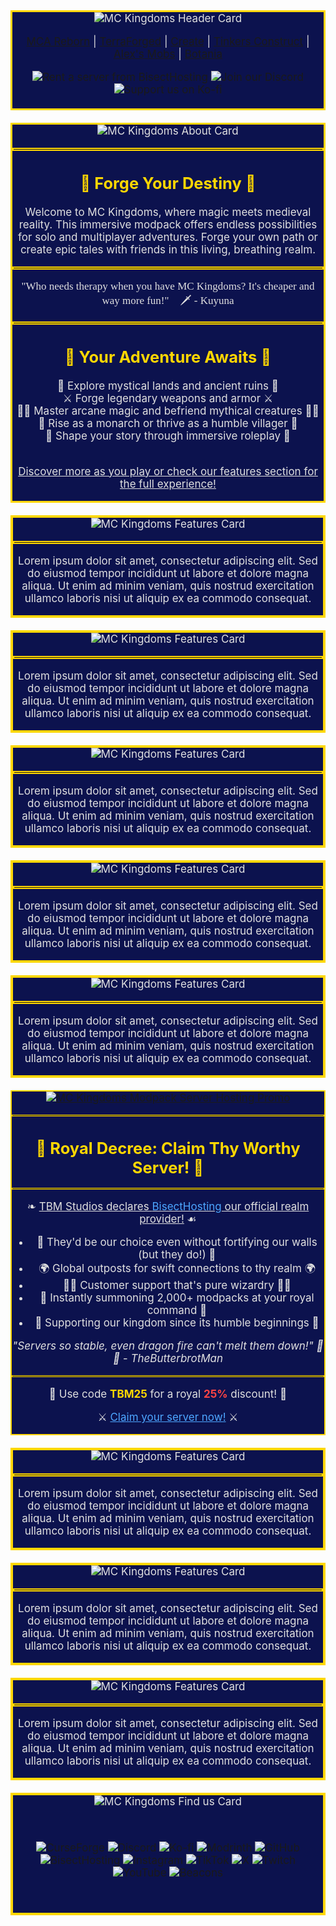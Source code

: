 <div style="font-family:&amp;amp;color:#e0e0e0;text-align:center;font-size:17px">


<div style="background-color:#0c124e;border:3px solid #ffd700">
  <img src="https://www.bisecthosting.com/images/CF/MC_Kingdoms/BH_MCKingdoms_header.webp" alt="MC Kingdoms Header Card">

  <p>
    <a href="https://www.youtube.com/" rel="nofollow">MCA Reborn</a> | 
    <a href="https://www.youtube.com/" rel="nofollow">TerraForged</a> | 
    <a href="https://www.youtube.com/" rel="nofollow">Create</a> | 
    <a href="https://www.youtube.com/" rel="nofollow">Tinkers Construct</a> | 
    <a href="https://www.youtube.com/" rel="nofollow">Alex's Mobs</a> | 
    <a href="https://www.youtube.com/" rel="nofollow">Botania</a>
  </p>

<a href="https://bisecthosting.com/TBM25" style="text-decoration:none;display:inline-block" rel="nofollow">
    <img src="https://img.shields.io/badge/Rent a server-A6DBF8?style=for-the-badge&logo=bisecthosting&labelColor=95BD20&logoColor=0D1129" alt="Rent a server from BisectHosting">
  </a>

  <a href="https://discord.gg/JyURxyJFxZ" style="text-decoration:none;display:inline-block" rel="nofollow">
    <img src="https://img.shields.io/discord/920716981303377952?style=for-the-badge&logo=discord&labelColor=95BD20&color=A6DBF8" alt="Join our Discord">
  </a>

  <a href="https://ko-fi.com/tbmstudios" style="text-decoration:none;display:inline-block" rel="nofollow">
    <img src="https://img.shields.io/badge/Buy Us a Coffee-96DC5F?style=for-the-badge&logo=kofi&labelColor=95BD20&color=A6DBF8" alt="Support us on Ko-fi">
  </a>
<br><br>
</div>

<br>

<div style="background-color:#0c124e;border:3px solid #ffd700">

<img src="https://www.bisecthosting.com/images/CF/MC_Kingdoms/BH_MCKingdoms_about.webp" alt="MC Kingdoms About Card">
  <hr style="border:2px solid #ffd700">
 <h2 style="color:#ffd700">👑 Forge Your Destiny 👑</h2>

<p>Welcome to MC Kingdoms, where magic meets medieval reality. This immersive modpack offers endless possibilities for solo and multiplayer adventures. Forge your own path or create epic tales with friends in this living, breathing realm.</p>
<hr style="border:2px solid #ffd700">
<p style="font-family:Cinzel, serif"> "Who needs therapy when you have MC Kingdoms? It's cheaper and way more fun!" 🏰🗡️ <span style="font-family:&amp;amp">- Kuyuna</span> </p>
<hr style="border:2px solid #ffd700">
  <h2 style="color:#ffd700">🌟 Your Adventure Awaits 🌟 </h2>
   🏰 Explore mystical lands and ancient ruins 🏰<br>
   ⚔️ Forge legendary weapons and armor ⚔️<br>
   🧙‍♂️ Master arcane magic and befriend mythical creatures 🧙‍♂️<br>
   👑 Rise as a monarch or thrive as a humble villager 👑<br>
   🌟 Shape your story through immersive roleplay 🌟<br>
<br>
  <p style="text-decoration:underline">Discover more as you play or check our features section for the full experience!</p>


</div>

<br>

<div style="background-color:#0c124e;border:4px solid #ffd700">
<img src="https://www.bisecthosting.com/images/CF/MC_Kingdoms/BH_MCKingdoms_features.webp" alt="MC Kingdoms Features Card">
<hr style="border:2px solid #ffd700">
<p>Lorem ipsum dolor sit amet, consectetur adipiscing elit. Sed do eiusmod tempor incididunt ut labore et dolore magna aliqua. Ut enim ad minim veniam, quis nostrud exercitation ullamco laboris nisi ut aliquip ex ea commodo consequat.</p>
</div>



<br>

<div style="background-color:#0c124e;border:4px solid #ffd700">
<img src="https://www.bisecthosting.com/images/CF/MC_Kingdoms/BH_MCKingdoms_gallery.webp" alt="MC Kingdoms Features Card">
<hr style="border:2px solid #ffd700">
<p>Lorem ipsum dolor sit amet, consectetur adipiscing elit. Sed do eiusmod tempor incididunt ut labore et dolore magna aliqua. Ut enim ad minim veniam, quis nostrud exercitation ullamco laboris nisi ut aliquip ex ea commodo consequat.</p>
</div>

<br>

<div style="background-color:#0c124e;border:4px solid #ffd700">
<img src="https://www.bisecthosting.com/images/CF/MC_Kingdoms/BH_MCKingdoms_lore.webp" alt="MC Kingdoms Features Card">
<hr style="border:2px solid #ffd700">
<p>Lorem ipsum dolor sit amet, consectetur adipiscing elit. Sed do eiusmod tempor incididunt ut labore et dolore magna aliqua. Ut enim ad minim veniam, quis nostrud exercitation ullamco laboris nisi ut aliquip ex ea commodo consequat.</p>
</div>

<br>

<div style="background-color:#0c124e;border:4px solid #ffd700">
<img src="https://www.bisecthosting.com/images/CF/MC_Kingdoms/BH_MCKingdoms_custom.webp" alt="MC Kingdoms Features Card">
<hr style="border:2px solid #ffd700">
<p>Lorem ipsum dolor sit amet, consectetur adipiscing elit. Sed do eiusmod tempor incididunt ut labore et dolore magna aliqua. Ut enim ad minim veniam, quis nostrud exercitation ullamco laboris nisi ut aliquip ex ea commodo consequat.</p>
</div>

<br>

<div style="background-color:#0c124e;border:4px solid #ffd700">
<img src="https://www.bisecthosting.com/images/CF/MC_Kingdoms/BH_MCKingdoms_mod.webp" alt="MC Kingdoms Features Card">
<hr style="border:2px solid #ffd700">
<p>Lorem ipsum dolor sit amet, consectetur adipiscing elit. Sed do eiusmod tempor incididunt ut labore et dolore magna aliqua. Ut enim ad minim veniam, quis nostrud exercitation ullamco laboris nisi ut aliquip ex ea commodo consequat.</p>
</div>

<br>

<div style="background-color:#0c124e;text-align:center;border:2px solid #ffd700">
  <a href="https://bisecthosting.com/TBM25" rel="nofollow">
    <img src="https://www.bisecthosting.com/images/CF/MCKingdoms/BH_MC_PROMO.webp" alt="MC Kingdoms Modpack Server Hosting Promo">
  </a>

  <hr style="border:1px solid #ffd700">
  <h1 style="font-size:1.5em;color:#ffd700">👑 Royal Decree: Claim Thy Worthy Server! 👑</h1>
  <hr style="border:1px solid #ffd700">

  <p>
    ❧ <span style="text-decoration:underline">TBM Studios declares <a href="https://bisecthosting.com/TBM25" style="color:#4da6ff;text-decoration:none" rel="nofollow">BisectHosting</a> our official realm provider!</span> ☙
  </p>

  <ul>
    <li>🏰 They'd be our choice even without fortifying our walls (but they do!) 🏰</li>
    <li>🌍 Global outposts for swift connections to thy realm 🌍</li>
    <li>🧙‍♂️ Customer support that's pure wizardry 🧙‍♂️</li>
    <li>📜 Instantly summoning 2,000+ modpacks at your royal command 📜</li>
    <li>🌱 Supporting our kingdom since its humble beginnings 🌱</li>
  </ul>

  <p><em>"Servers so stable, even dragon fire can't melt them down!" 🐉💥 - TheButterbrotMan</em></p>
  <hr style="border:1px solid #ffd700">
  <p>💎 Use code <strong><span style="color:#ffd700">TBM25</span></strong> for a royal <span style="color:#f44"><strong>25%</strong></span> discount! 💎</p>
  <p>⚔️ <a href="https://bisecthosting.com/TBM25" style="color:#4da6ff;text-decoration:underline" rel="nofollow">Claim your server now!</a> ⚔️</p>
</div>

<br>

<div style="background-color:#0c124e;border:4px solid #ffd700">
<img src="https://www.bisecthosting.com/images/CF/MC_Kingdoms/BH_MCKingdoms_system.webp" alt="MC Kingdoms Features Card">
<hr style="border:2px solid #ffd700">
<p>Lorem ipsum dolor sit amet, consectetur adipiscing elit. Sed do eiusmod tempor incididunt ut labore et dolore magna aliqua. Ut enim ad minim veniam, quis nostrud exercitation ullamco laboris nisi ut aliquip ex ea commodo consequat.</p>
</div>

<br>

<div style="background-color:#0c124e;border:4px solid #ffd700">
<img src="https://www.bisecthosting.com/images/CF/MC_Kingdoms/BH_MCKingdoms_server.webp" alt="MC Kingdoms Features Card">
<hr style="border:2px solid #ffd700">
<p>Lorem ipsum dolor sit amet, consectetur adipiscing elit. Sed do eiusmod tempor incididunt ut labore et dolore magna aliqua. Ut enim ad minim veniam, quis nostrud exercitation ullamco laboris nisi ut aliquip ex ea commodo consequat.</p>
</div>

<br>

<div style="background-color:#0c124e;border:4px solid #ffd700">
<img src="https://www.bisecthosting.com/images/CF/MC_Kingdoms/BH_MCKingdoms_faq.webp" alt="MC Kingdoms Features Card">
<hr style="border:2px solid #ffd700">
<p>Lorem ipsum dolor sit amet, consectetur adipiscing elit. Sed do eiusmod tempor incididunt ut labore et dolore magna aliqua. Ut enim ad minim veniam, quis nostrud exercitation ullamco laboris nisi ut aliquip ex ea commodo consequat.</p>
</div>

<br>

<div style="background-color:#0c124e;border:4px solid #ffd700">
<img src="https://www.bisecthosting.com/images/CF/MC_Kingdoms/BH_MCKingdom_findus.webp" alt="MC Kingdoms Find us Card">
<p>‎ </p>

<a href="https://www.curseforge.com/members/tbm_studios" style="text-decoration:none;display:inline-block" rel="nofollow">
    <img src="https://img.shields.io/badge/CurseForge-96DC5F?style=for-the-badge&logo=curseforge&labelColor=95BD20&color=A6DBF8" alt="CurseForge">
  </a>

<a href="https://discord.gg/JyURxyJFxZ" style="text-decoration:none;display:inline-block" rel="nofollow">
    <img src="https://img.shields.io/badge/Discord-96DC5F?style=for-the-badge&logo=discord&labelColor=95BD20&color=A6DBF8" alt="Discord">
  </a>

  <a href="https://ko-fi.com/tbmstudios" style="text-decoration:none;display:inline-block" rel="nofollow">
    <img src="https://img.shields.io/badge/Kofi-96DC5F?style=for-the-badge&logo=kofi&labelColor=95BD20&color=A6DBF8" alt="Ko-fi">
  </a>

  <a href="https://modrinth.com/user/tbm_studios" style="text-decoration:none;display:inline-block" rel="nofollow">
    <img src="https://img.shields.io/badge/Modrinth-96DC5F?style=for-the-badge&logo=modrinth&labelColor=95BD20&color=A6DBF8" alt="Modrinth">
  </a>

<a href="https://github.com/tbm-studios" style="text-decoration:none;display:inline-block" rel="nofollow">
    <img src="https://img.shields.io/badge/GitHub-96DC5F?style=for-the-badge&logo=github&labelColor=95BD20&color=A6DBF8" alt="GitHub">
  </a>

<a href="https://bisecthosting.com/TBM25" style="text-decoration:none;display:inline-block" rel="nofollow">
    <img src="https://img.shields.io/badge/BisectHosting-96DC5F?style=for-the-badge&logo=bisecthosting&labelColor=95BD20&color=A6DBF8" alt="BisectHosting">
  </a>

<a href="https://www.instagram.com/tbm_studios" style="text-decoration:none;display:inline-block" rel="nofollow">
    <img src="https://img.shields.io/badge/Instagram-96DC5F?style=for-the-badge&logo=instagram&labelColor=95BD20&color=A6DBF8" alt="Instagram">
  </a>

<a href="https://www.tiktok.com/@tbm_studios" style="text-decoration:none;display:inline-block" rel="nofollow">
    <img src="https://img.shields.io/badge/TikTok-96DC5F?style=for-the-badge&logo=tiktok&labelColor=95BD20&color=A6DBF8" alt="TikTok">
  </a>

<a href="https://x.com/tbm_studios" style="text-decoration:none;display:inline-block" rel="nofollow">
    <img src="https://img.shields.io/badge/X-96DC5F?style=for-the-badge&logo=x&labelColor=95BD20&color=A6DBF8" alt="X">
  </a>

<a href="https://www.twitch.tv/tbm_studios" style="text-decoration:none;display:inline-block" rel="nofollow">
    <img src="https://img.shields.io/badge/Twitch-96DC5F?style=for-the-badge&logo=twitch&labelColor=95BD20&color=A6DBF8" alt="Twitch">
  </a>

<a href="https://www.youtube.com/@tbm_studios" style="text-decoration:none;display:inline-block" rel="nofollow">
    <img src="https://img.shields.io/badge/YouTube-96DC5F?style=for-the-badge&logo=youtube&labelColor=95BD20&logoColor=FF0000&color=A6DBF8" alt="YouTube">
  </a>

<a href="https://beacons.ai/tbm_studios" style="text-decoration:none;display:inline-block" rel="nofollow">
    <img src="https://img.shields.io/badge/Beacons-96DC5F?style=for-the-badge&logo=beacons&labelColor=95BD20&logoColor=FF0000&color=A6DBF8" alt="Beacons">
  </a>

<p>‎ </p>

</div>
